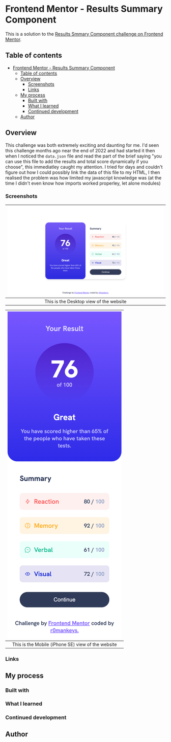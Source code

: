 # Frontend Mentor - Results Summary Component

This is a solution to the [Results Smmary Component challenge on Frontend Mentor](https://www.frontendmentor.io/challenges/results-summary-component-CE_K6s0maV).

## Table of contents

- [Frontend Mentor - Results Summary Component](#frontend-mentor---results-summary-component)
  - [Table of contents](#table-of-contents)
  - [Overview](#overview)
    - [Screenshots](#screenshots)
    - [Links](#links)
  - [My process](#my-process)
    - [Built with](#built-with)
    - [What I learned](#what-i-learned)
    - [Continued development](#continued-development)
  - [Author](#author)

## Overview

This challenge was both extremely exciting and daunting for me. I'd seen this challenge months ago near the end of 2022 and had started it then when I noticed the `data.json` file and read the part of the brief saying "you can use this file to add the results and total score dynamically if you choose", this immediatley caught my attention. I tried for days and couldn't figure out how I could possibly link the data of this file to my HTML, I then realised the problem was how limited my javascript knowledge was (at the time I didn't even know how imports worked properley, let alone modules)

### Screenshots

| ![Desktop-view](./assests/images/Desktop%20view.png) |
| :--------------------------------------------------: |
|       This is the Desktop view of the website        |

| ![Mobile-view](./assests/images/Mobile%20View.png) |
| :------------------------------------------------: |
| This is the Mobile (iPhone SE) view of the website |

### Links

## My process

### Built with

### What I learned

### Continued development

## Author
